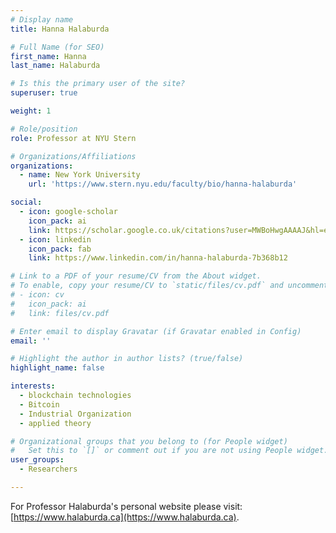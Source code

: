 ```yaml
---
# Display name
title: Hanna Halaburda

# Full Name (for SEO)
first_name: Hanna
last_name: Halaburda

# Is this the primary user of the site?
superuser: true

weight: 1

# Role/position
role: Professor at NYU Stern

# Organizations/Affiliations
organizations:
  - name: New York University
    url: 'https://www.stern.nyu.edu/faculty/bio/hanna-halaburda'

social:
  - icon: google-scholar
    icon_pack: ai
    link: https://scholar.google.co.uk/citations?user=MWBoHwgAAAAJ&hl=en&oi=ao
  - icon: linkedin
    icon_pack: fab
    link: https://www.linkedin.com/in/hanna-halaburda-7b368b12

# Link to a PDF of your resume/CV from the About widget.
# To enable, copy your resume/CV to `static/files/cv.pdf` and uncomment the lines below.
# - icon: cv
#   icon_pack: ai
#   link: files/cv.pdf

# Enter email to display Gravatar (if Gravatar enabled in Config)
email: ''

# Highlight the author in author lists? (true/false)
highlight_name: false

interests:
  - blockchain technologies
  - Bitcoin
  - Industrial Organization
  - applied theory

# Organizational groups that you belong to (for People widget)
#   Set this to `[]` or comment out if you are not using People widget.
user_groups:
  - Researchers

---
```


For Professor Halaburda's personal website please visit: [https://www.halaburda.ca](https://www.halaburda.ca).

